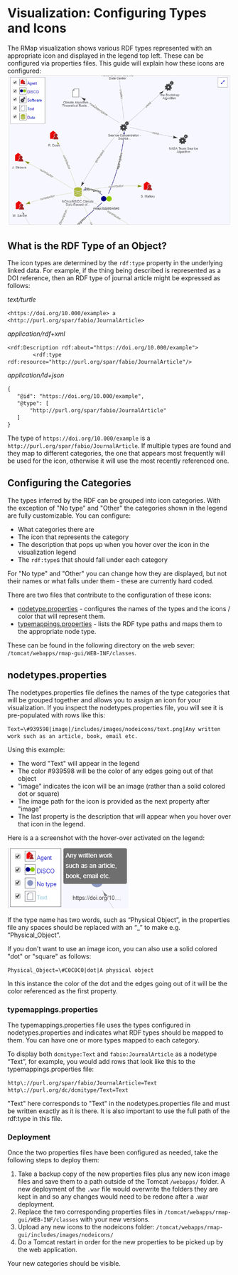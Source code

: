 

# Visualization: Configuring Types and Icons

The RMap visualization shows various RDF types represented with an appropriate icon and displayed in the legend top left. These can be configured via properties files. This guide will explain how these icons are configured:
![Graph icons](../embedded-images/webapp-graph-icons.png)
 
## What is the RDF Type of an Object?
The icon types are determined by the `rdf:type` property in the underlying linked data. For example, if the thing being described is represented as a DOI reference, then an RDF type of journal article might be expressed as follows:

*text/turtle*
```
<https://doi.org/10.000/example> a <http://purl.org/spar/fabio/JournalArticle>
```
*application/rdf+xml*
```
<rdf:Description rdf:about="https://doi.org/10.000/example">
        <rdf:type rdf:resource="http://purl.org/spar/fabio/JournalArticle"/>
```
*application/ld+json*
```
{
   "@id": "https://doi.org/10.000/example",
   "@type": [
       "http://purl.org/spar/fabio/JournalArticle"
   ]
}
```

The type of `https://doi.org/10.000/example` is a `http://purl.org/spar/fabio/JournalArticle`. If multiple types are found and they map to different categories, the one that appears most frequently will be used for the icon, otherwise it will use the most recently referenced one.

## Configuring the Categories
The types inferred by the RDF can be grouped into icon categories. With the exception of "No type" and "Other" the categories shown in the legend are fully customizable. You can configure:

* What categories there are
* The icon that represents the category
* The description that pops up when you hover over the icon in the visualization legend
* The `rdf:type`s that should fall under each category

For "No type" and "Other" you can change how they are displayed, but not their names or what falls under them - these are currently hard coded.

There are two files that contribute to the configuration of these icons:

-   [nodetype.properties](https://github.com/rmap-project/rmap/blob/master/webapp/src/main/resources/nodetypes.properties) - configures the names of the types and the icons / color that will represent them.
-   [typemappings.properties](https://github.com/rmap-project/rmap/blob/master/webapp/src/main/resources/typemappings.properties) - lists the RDF type paths and maps them to the appropriate node type. 

These can be found in the following directory on the web sever: `/tomcat/webapps/rmap-gui/WEB-INF/classes`. 

## nodetypes.properties

The nodetypes.properties file defines the names of the type categories that will be grouped together and allows you to assign an icon for your visualization. If you inspect the nodetypes.properties file, you will see it is pre-populated with rows like this:
```
Text=\#939598|image|/includes/images/nodeicons/text.png|Any written work such as an article, book, email etc.
```
Using this example:
* The word "Text" will appear in the legend
* The color #939598 will be the color of any edges going out of that object
* "image" indicates the icon will be an image (rather than a solid colored dot or square)
* The image path for the icon is provided as the next property after "image" 
* The last property is the description that will appear when you hover over that icon in the legend.

Here is a a screenshot with the hover-over activated on the legend:

![Graph legend popup](../embedded-images/webapp-graph-legend-popup.png)

If the type name has two words, such as “Physical Object”, in the properties file any spaces should be replaced with an “_” to make e.g. “Physical_Object”. 

If you don't want to use an image icon, you can also use a solid colored "dot" or "square" as follows:
```
Physical_Object=\#C0C0C0|dot|A physical object
``` 
In this instance the color of the dot and the edges going out of it will be the color referenced as the first property.

### typemappings.properties
The typemappings.properties file uses the types configured in nodetypes.properties and indicates what RDF types should be mapped to them. You can have one or more types mapped to each category. 

To display both `dcmitype:Text` and `fabio:JournalArticle` as a nodetype “Text”, for example, you would add rows that look like this to the typemappings.properties file:
```
http\://purl.org/spar/fabio/JournalArticle=Text
http\://purl.org/dc/dcmitype/Text=Text
```

"Text" here corresponds to "Text" in the nodetypes.properties file and must be written exactly as it is there. It is also important to use the full path of the rdf:type in this file. 

### Deployment
Once the two properties files have been configured as needed, take the following steps to deploy them:

1. Take a backup copy of the new properties files plus any new icon image files and save them to a path outside of the Tomcat `/webapps/` folder. A new deployment of the `.war` file would overwrite the folders they are kept in and so any changes would need to be redone after a .war deployment. 
2. Replace the two corresponding properties files in `/tomcat/webapps/rmap-gui/WEB-INF/classes` with your new versions. 
3. Upload any new icons to the nodeicons folder: `/tomcat/webapps/rmap-gui/includes/images/nodeicons/`
4. Do a Tomcat restart in order for the new properties to be picked up by the web application. 

Your new categories should be visible.